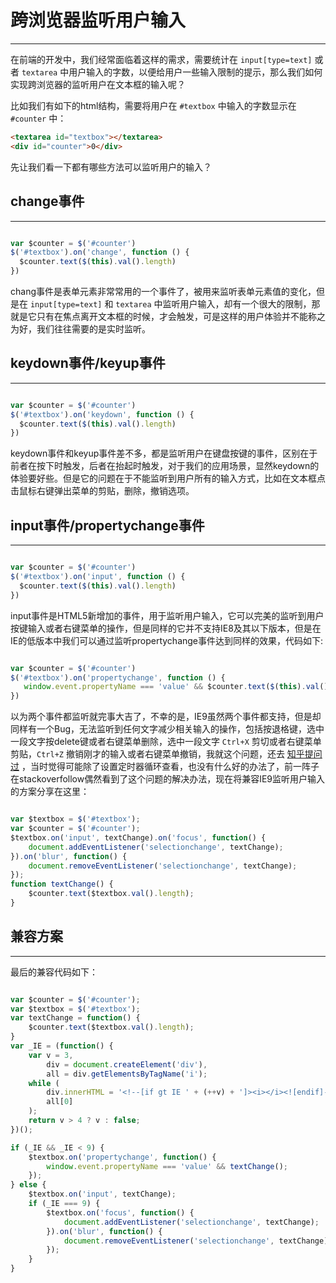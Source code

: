 # 跨浏览器监听用户输入

---

在前端的开发中，我们经常面临着这样的需求，需要统计在 `input[type=text]` 或者 `textarea` 中用户输入的字数，以便给用户一些输入限制的提示，那么我们如何实现跨浏览器的监听用户在文本框的输入呢？

比如我们有如下的html结构，需要将用户在 `#textbox` 中输入的字数显示在 `#counter` 中：

```html
<textarea id="textbox"></textarea>
<div id="counter">0</div>
```

先让我们看一下都有哪些方法可以监听用户的输入？


## change事件

---

```javascript

var $counter = $('#counter')
$('#textbox').on('change', function () {
  $counter.text($(this).val().length)
})

```

chang事件是表单元素非常常用的一个事件了，被用来监听表单元素值的变化，但是在 `input[type=text]` 和 `textarea` 中监听用户输入，却有一个很大的限制，那就是它只有在焦点离开文本框的时候，才会触发，可是这样的用户体验并不能称之为好，我们往往需要的是实时监听。

## keydown事件/keyup事件

---

```javascript

var $counter = $('#counter')
$('#textbox').on('keydown', function () {
  $counter.text($(this).val().length)
})

```

keydown事件和keyup事件差不多，都是监听用户在键盘按键的事件，区别在于前者在按下时触发，后者在抬起时触发，对于我们的应用场景，显然keydown的体验要好些。但是它的问题在于不能监听到用户所有的输入方式，比如在文本框点击鼠标右键弹出菜单的剪贴，删除，撤销选项。

## input事件/propertychange事件

---

```javascript

var $counter = $('#counter')
$('#textbox').on('input', function () {
  $counter.text($(this).val().length)
})

```

input事件是HTML5新增加的事件，用于监听用户输入，它可以完美的监听到用户按键输入或者右键菜单的操作，但是同样的它并不支持IE8及其以下版本，但是在IE的低版本中我们可以通过监听propertychange事件达到同样的效果，代码如下:

```javascript

var $counter = $('#counter')
$('#textbox').on('propertychange', function () {
   window.event.propertyName === 'value' && $counter.text($(this).val().length)
})

```

以为两个事件都监听就完事大吉了，不幸的是，IE9虽然两个事件都支持，但是却同样有一个Bug，无法监听到任何文字减少相关输入的操作，包括按退格键，选中一段文字按delete键或者右键菜单删除，选中一段文字 `Ctrl+X` 剪切或者右键菜单剪贴，`Ctrl+Z` 撤销刚才的输入或者右键菜单撤销，我就这个问题，还去 [知乎提问过](http://www.zhihu.com/question/31167279) ，当时觉得可能除了设置定时器循环查看，也没有什么好的办法了，前一阵子在stackoverfollow偶然看到了这个问题的解决办法，现在将兼容IE9监听用户输入的方案分享在这里：

```javascript

var $textbox = $('#textbox');
var $counter = $('#counter');
$textbox.on('input', textChange).on('focus', function() {
    document.addEventListener('selectionchange', textChange);
}).on('blur', function() {
    document.removeEventListener('selectionchange', textChange);
});
function textChange() {
    $counter.text($textbox.val().length);
}

```

## 兼容方案

---

最后的兼容代码如下：

```javascript

var $counter = $('#counter');
var $textbox = $('#textbox');
var textChange = function() {
    $counter.text($textbox.val().length);
}
var _IE = (function() {
    var v = 3,
        div = document.createElement('div'),
        all = div.getElementsByTagName('i');
    while (
        div.innerHTML = '<!--[if gt IE ' + (++v) + ']><i></i><![endif]-->',
        all[0]
    );
    return v > 4 ? v : false;
})();

if (_IE && _IE < 9) {
    $textbox.on('propertychange', function() {
        window.event.propertyName === 'value' && textChange();
    });
} else {
    $textbox.on('input', textChange);
    if (_IE === 9) {
        $textbox.on('focus', function() {
            document.addEventListener('selectionchange', textChange);
        }).on('blur', function() {
            document.removeEventListener('selectionchange', textChange);
        });
    }
}

```
